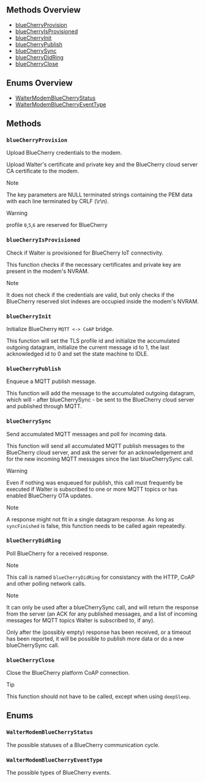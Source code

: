 ## Methods Overview

- [blueCherryProvision](#bluecherryprovision)
- [blueCherryIsProvisioned](#bluecherryisprovisioned)
- [blueCherryInit](#bluecherryinit)
- [blueCherryPublish](#bluecherrypublish)
- [blueCherrySync](#bluecherrysync)
- [blueCherryDidRing](#bluecherrydidring)
- [blueCherryClose](#bluecherryclose)

## Enums Overview

- [WalterModemBlueCherryStatus](#waltermodembluecherrystatus)
- [WalterModemBlueCherryEventType](#waltermodembluecherryeventtype)

## Methods

### `blueCherryProvision`

Upload BlueCherry credentials to the modem.

Upload Walter's certificate and private key and the BlueCherry cloud server CA certificate to the modem.

> [!NOTE]
> The key parameters are NULL terminated strings containing the PEM data with each line terminated by CRLF (\r\n).

> [!WARNING]
> profile `0`,`5`,`6` are reserved for BlueCherry

### `blueCherryIsProvisioned`

Check if Walter is provisioned for BlueCherry IoT connectivity.

This function checks if the necessary certificates and private key are present in the modem's NVRAM.

> [!NOTE]
> It does not check if the credentials are valid, but only checks if the BlueCherry reserved slot indexes are occupied inside the modem's NVRAM.

### `blueCherryInit`

Initialize BlueCherry `MQTT <-> CoAP` bridge.

This function will set the TLS profile id and initialize the accumulated outgoing datagram, initialize the current message id to 1, the last acknowledged id to 0 and set the state machine to IDLE.

### `blueCherryPublish`

Enqueue a MQTT publish message.

This function will add the message to the accumulated outgoing datagram, which will - after blueCherrySync - be sent to the BlueCherry cloud server and published through MQTT.

### `blueCherrySync`

Send accumulated MQTT messages and poll for incoming data.

This function will send all accumulated MQTT publish messages to the BlueCherry cloud server,
and ask the server for an acknowledgement and for the new incoming MQTT messages since the last blueCherrySync call.

> [!WARNING]
> Even if nothing was enqueued for publish, this call must frequently be executed if Walter is subscribed to one or more MQTT topics or has enabled BlueCherry OTA updates.

> [!NOTE]
> A response might not fit in a single datagram response.
> As long as `syncFinished` is false, this function needs to be called again repeatedly.

### `blueCherryDidRing`

Poll BlueCherry for a received response.

> [!NOTE]
> This call is named `blueCherryDidRing` for consistancy with the HTTP, CoAP and other polling network calls.

> [!NOTE]
> It can only be used after a blueCherrySync call, and will return the response from the server (an ACK for any published messages, and a list of incoming messages for MQTT topics Walter is subscribed to, if any).
>
> Only after the (possibly empty) response has been received, or a timeout has been reported, it will be possible to publish more data or do a new blueCherrySync call.

### `blueCherryClose`

Close the BlueCherry platform CoAP connection.

> [!TIP]
> This function should not have to be called, except when using `deepSleep`.

## Enums

### `WalterModemBlueCherryStatus`

The possible statuses of a BlueCherry communication cycle.

### `WalterModemBlueCherryEventType`

The possible types of BlueCherry events.
